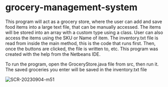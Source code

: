# grocery-management-system

This program will act as a grocery store, where the user can add and save food items into a large text file, that can be manually accessed. The items will be stored into an array with a custom type using a class. User can also access the items using the SKU or Name of item. The inventory.txt file is read from inside the main method, this is the code that runs first. Then, once the buttons are clicked, the file is written to, etc. This program was created with the help from the Netbeans IDE.

To run the program, open the GroceryStore.java file from src, then run it. The saved groceries you enter will be saved in the inventory.txt file


![SCR-20230904-m51](https://github.com/rajshah6/GroceryStoreInventory/assets/95878543/49c3be43-5b78-4885-95ea-4050fdb83188)
